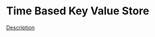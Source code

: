 Time Based Key Value Store
=====  
[Description](https://leetcode.com/problems/time-based-key-value-store/)